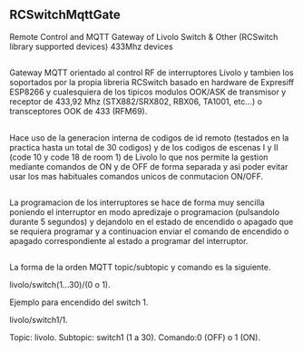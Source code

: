 ## RCSwitchMqttGate
Remote Control and MQTT Gateway of Livolo Switch & Other (RCSwitch library supported devices) 433Mhz devices
##
Gateway MQTT orientado al control RF de interruptores Livolo y tambien los soportados por la propia libreria RCSwitch basado en hardware de Expresiff ESP8266 y cualesquiera de los tipicos modulos OOK/ASK de transmisor y receptor de 433,92 Mhz (STX882/SRX802, RBX06, TA1001, etc...) o transceptores OOK de 433 (RFM69).
##
Hace uso de la generacion interna de codigos de id remoto (testados en la practica hasta un total de 30 codigos) y de los codigos de escenas I y II (code 10 y code 18 de room 1) de Livolo lo que nos permite la gestion mediante comandos de ON y de OFF de forma separada y asi poder evitar usar los mas habituales comandos unicos de conmutacion ON/OFF.
##
La programacion de los interruptores se hace de forma muy sencilla poniendo el interruptor en modo apredizaje o programacion (pulsandolo durante 5 segundos) y dejandolo en el estado de encendido o apagado que se requiera programar y a continuacion enviar el comando de encendido o apagado correspondiente al estado a programar del interruptor.
##
La forma de la orden MQTT topic/subtopic y comando es la siguiente. 

livolo/switch(1...30)/(0 o 1).

Ejemplo para encendido del switch 1.

livolo/switch1/1.

Topic: livolo.
Subtopic: switch1 (1 a 30).
Comando:0 (OFF) o 1 (ON).



